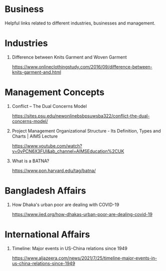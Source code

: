 # Business
Helpful links related to different industries, businesses and management. 

# Industries
1.  Difference between Knits Garment and Woven Garment

    https://www.onlineclothingstudy.com/2016/09/difference-between-knits-garment-and.html

# Management Concepts
1.  Conflict – The Dual Concerns Model

    https://sites.psu.edu/newonlinebsbpsuwsba322/conflict-the-dual-concerns-model/    
    
2.  Project Management Organizational Structure - Its Definition, Types and Charts | AIMS Lecture

    https://www.youtube.com/watch?v=0vPCN6X3FUI&ab_channel=AIMSEducation%2CUK
 
3.  What is a BATNA?

    https://www.pon.harvard.edu/tag/batna/

# Bangladesh Affairs
1. How Dhaka's urban poor are dealing with COVID-19

   https://www.iied.org/how-dhakas-urban-poor-are-dealing-covid-19

# International Affairs
1. Timeline: Major events in US-China relations since 1949

    https://www.aljazeera.com/news/2021/7/25/timeline-major-events-in-us-china-relations-since-1949


